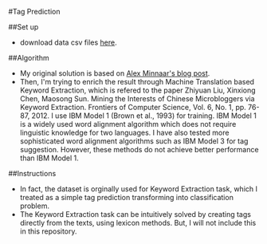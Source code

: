 #Tag Prediction 

##Set up
* download data csv files [here](http://www.kaggle.com/c/facebook-recruiting-iii-keyword-extraction/data).

##Algorithm
* My original solution is based on [Alex Minnaar's blog post](http://alexminnaar.com/2013/09/14/facebook-recruiting-iii-keyword-extraction-part-1/).
* Then, I'm trying to enrich the result through Machine Translation based Keyword Extraction, which is refered to the paper Zhiyuan Liu, Xinxiong Chen, Maosong Sun. Mining the Interests of Chinese Microbloggers via Keyword Extraction. Frontiers of Computer Science, Vol. 6, No. 1, pp. 76-87, 2012. I use IBM Model 1 (Brown et al., 1993) for training. IBM Model 1 is a widely used word alignment algorithm which does not require linguistic knowledge for two languages. I have also tested more sophisticated word alignment algorithms such as IBM Model 3 for tag suggestion. However, these methods do not achieve better performance than IBM
Model 1.

##Instructions
* In fact, the dataset is orginally used for Keyword Extraction task, which I treated as a simple tag prediction transforming into classification problem. 
* The Keyword Extraction task can be intuitively solved by creating tags directly from the texts, using lexicon methods. But, I will not include this in this repository.

